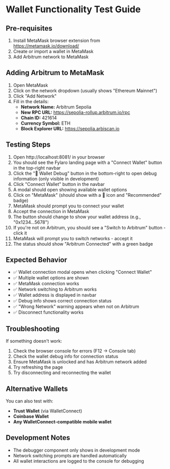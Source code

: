 # Wallet Functionality Test Guide

## Pre-requisites
1. Install MetaMask browser extension from https://metamask.io/download/
2. Create or import a wallet in MetaMask
3. Add Arbitrum network to MetaMask

## Adding Arbitrum to MetaMask
1. Open MetaMask
2. Click on the network dropdown (usually shows "Ethereum Mainnet")
3. Click "Add Network"
4. Fill in the details:
   - **Network Name:** Arbitrum Sepolia
   - **New RPC URL:** https://sepolia-rollup.arbitrum.io/rpc
   - **Chain ID:** 421614
   - **Currency Symbol:** ETH
   - **Block Explorer URL:** https://sepolia.arbiscan.io

## Testing Steps
1. Open http://localhost:8081/ in your browser
2. You should see the Fylaro landing page with a "Connect Wallet" button in the top-right navbar
3. Click the "🔧 Wallet Debug" button in the bottom-right to open debug information (only visible in development)
4. Click "Connect Wallet" button in the navbar
5. A modal should open showing available wallet options
6. Click on "MetaMask" (should show with a 🦊 icon and "Recommended" badge)
7. MetaMask should prompt you to connect your wallet
8. Accept the connection in MetaMask
9. The button should change to show your wallet address (e.g., "0x1234...5678")
10. If you're not on Arbitrum, you should see a "Switch to Arbitrum" button - click it
11. MetaMask will prompt you to switch networks - accept it
12. The status should show "Arbitrum Connected" with a green badge

## Expected Behavior
- ✅ Wallet connection modal opens when clicking "Connect Wallet"
- ✅ Multiple wallet options are shown
- ✅ MetaMask connection works
- ✅ Network switching to Arbitrum works
- ✅ Wallet address is displayed in navbar
- ✅ Debug info shows correct connection status
- ✅ "Wrong Network" warning appears when not on Arbitrum
- ✅ Disconnect functionality works

## Troubleshooting
If something doesn't work:
1. Check the browser console for errors (F12 → Console tab)
2. Check the wallet debug info for connection status
3. Ensure MetaMask is unlocked and has Arbitrum network added
4. Try refreshing the page
5. Try disconnecting and reconnecting the wallet

## Alternative Wallets
You can also test with:
- **Trust Wallet** (via WalletConnect)
- **Coinbase Wallet**
- **Any WalletConnect-compatible mobile wallet**

## Development Notes
- The debugger component only shows in development mode
- Network switching prompts are handled automatically
- All wallet interactions are logged to the console for debugging
